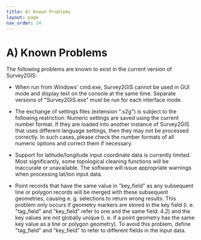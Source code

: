 ```yaml
---
title: A) Known Problems
layout: page
nav_order: 14
---
```


# A) Known Problems

The following problems are known to exist in the current version of Survey2GIS:

- When run from Windows' cmd.exe, Survey2GIS cannot be used in GUI mode and display text on the console at the same time. Separate versions of "Survey2GIS.exe" must be run for each interface mode.

- The exchange of settings files (extension ".s2g") is subject to the following restriction: Numeric settings are saved using the current number format. If they are loaded into another instance of Survey2GIS that uses different language settings, then they may not be processed correctly. In such cases, please check the number formats of all numeric options and correct them if necessary.

- Support for latitude/longitude input coordinate data is currently limited. Most significantly, some topological cleaning functions will be inaccurate or unavailable. The software will issue appropriate warnings when processing lat/lon input data.

- Point records that have the same value in "key_field" as any subsequent line or polygon records will be merged with these subsequent geometries, causing e. g. selections to return wrong results. This problem only occurs if geometry markers are stored in the key field (i. e. "tag_field" and "key_field" refer to one and the same field: 4.2) and the key values are not globally unique (i. e. if a point geometry has the same key value as a line or polygon geometry). To avoid this problem, define "tag_field" and "key_field" to refer to different fields in the input data.